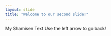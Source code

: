 ```yaml
---
layout: slide
title: "Welcome to our second slide!"
---
```

My Shamisen Text 
Use the left arrow to go back!

